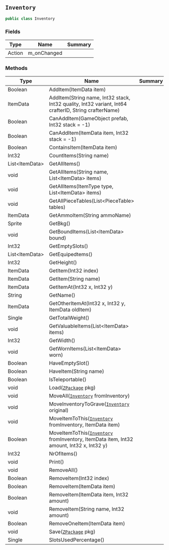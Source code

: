 ## `Inventory`

```csharp
public class Inventory
```

### Fields

| Type | Name | Summary | 
| --- | --- | --- | 
| Action | m_onChanged |  | 


### Methods

| Type | Name | Summary | 
| --- | --- | --- | 
| Boolean | AddItem(ItemData item) |  | 
| ItemData | AddItem(String name, Int32 stack, Int32 quality, Int32 variant, Int64 crafterID, String crafterName) |  | 
| Boolean | CanAddItem(GameObject prefab, Int32 stack = -1) |  | 
| Boolean | CanAddItem(ItemData item, Int32 stack = -1) |  | 
| Boolean | ContainsItem(ItemData item) |  | 
| Int32 | CountItems(String name) |  | 
| List&lt;ItemData&gt; | GetAllItems() |  | 
| void | GetAllItems(String name, List&lt;ItemData&gt; items) |  | 
| void | GetAllItems(ItemType type, List&lt;ItemData&gt; items) |  | 
| void | GetAllPieceTables(List&lt;PieceTable&gt; tables) |  | 
| ItemData | GetAmmoItem(String ammoName) |  | 
| Sprite | GetBkg() |  | 
| void | GetBoundItems(List&lt;ItemData&gt; bound) |  | 
| Int32 | GetEmptySlots() |  | 
| List&lt;ItemData&gt; | GetEquipedtems() |  | 
| Int32 | GetHeight() |  | 
| ItemData | GetItem(Int32 index) |  | 
| ItemData | GetItem(String name) |  | 
| ItemData | GetItemAt(Int32 x, Int32 y) |  | 
| String | GetName() |  | 
| ItemData | GetOtherItemAt(Int32 x, Int32 y, ItemData oldItem) |  | 
| Single | GetTotalWeight() |  | 
| void | GetValuableItems(List&lt;ItemData&gt; items) |  | 
| Int32 | GetWidth() |  | 
| void | GetWornItems(List&lt;ItemData&gt; worn) |  | 
| Boolean | HaveEmptySlot() |  | 
| Boolean | HaveItem(String name) |  | 
| Boolean | IsTeleportable() |  | 
| void | Load([`ZPackage`](./ZPackage.md) pkg) |  | 
| void | MoveAll([`Inventory`](./Inventory.md) fromInventory) |  | 
| void | MoveInventoryToGrave([`Inventory`](./Inventory.md) original) |  | 
| void | MoveItemToThis([`Inventory`](./Inventory.md) fromInventory, ItemData item) |  | 
| Boolean | MoveItemToThis([`Inventory`](./Inventory.md) fromInventory, ItemData item, Int32 amount, Int32 x, Int32 y) |  | 
| Int32 | NrOfItems() |  | 
| void | Print() |  | 
| void | RemoveAll() |  | 
| Boolean | RemoveItem(Int32 index) |  | 
| Boolean | RemoveItem(ItemData item) |  | 
| Boolean | RemoveItem(ItemData item, Int32 amount) |  | 
| void | RemoveItem(String name, Int32 amount) |  | 
| Boolean | RemoveOneItem(ItemData item) |  | 
| void | Save([`ZPackage`](./ZPackage.md) pkg) |  | 
| Single | SlotsUsedPercentage() |  | 



